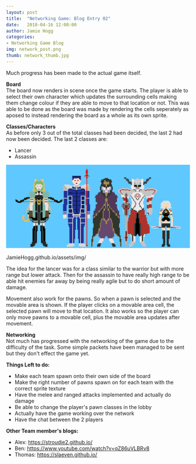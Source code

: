 ```yaml
---
layout: post
title:  "Networking Game: Blog Entry 02"
date:   2018-04-16 12:00:00
author: Jamie Hogg
categories: 
- Networking Game Blog
img: network_post.png
thumb: network_thumb.jpg
---
```

Much progress has been made to the actual game itself.

<B>Board</B><BR>
The board now renders in scene once the game starts. The player is able to select their own character which updates the surrounding cells
making them change colour if they are able to move to that location or not. This was able to be done as the board was made by rendering the cells seperately as aposed to instead rendering the board as a whole as its own sprite.

<B>Classes/Characters</B><BR>
As before only 3 out of the total classes had been decided, the last 2 had now been decided. The last 2 classes are:
  - Lancer
  - Assassin

![](https://github.com/JamieHogg/JamieHogg.github.io/blob/master/assets/img/all_sprites.png)


JamieHogg.github.io/assets/img/
  
The idea for the lancer was for a class similar to the warrior but with more range but lower attack. Then for the assassin to have really high range to be able hit enemies far away by being really agile but to do short amount of damage.

Movement also work for the pawns. So when a pawn is selected and the movable area is shown. If the player clicks on a movable area cell, the selected pawn will move to that location. It also works so the player can only move pawns to a movable cell, plus the movable area updates after movement.

<B>Networking</B><BR>
Not much has progressed with the networking of the game due to the difficulty of the task. Some simple packets have been managed to be
sent but they don't effect the game yet.
  
<B>Things Left to do:</B>
  - Make each team spawn onto their own side of the board
  - Make the right number of pawns spawn on for each team with the correct sprite texture
  - Have the melee and ranged attacks implemented and actually do damage
  - Be able to change the player's pawn classes in the lobby
  - Actually have the game working over the network
  - Have the chat between the 2 players

<B>Other Team member's blogs:</B>
- Alex:
  https://stroudie2.github.io/
- Ben:
  https://www.youtube.com/watch?v=qZ86uVLBRv8
- Thomas:
  https://slaeven.github.io/
